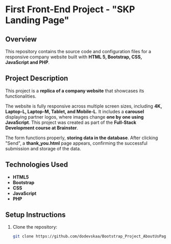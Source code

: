 # First Front-End Project - "SKP Landing Page"

## Overview  
This repository contains the source code and configuration files for a responsive company website built with **HTML 5, Bootstrap, CSS, JavaScript and PHP**.

## Project Description  
This project is a **replica of a company website** that showcases its functionalities.

The website is fully responsive across multiple screen sizes, including **4K, Laptop-L, Laptop-M, Tablet, and Mobile-L**. It includes a **carousel** displaying partner logos, where images change **one by one using JavaScript**.
This project was created as part of the **Full-Stack Development course at Brainster**.

The form functions properly, **storing data in the database**. After clicking "Send", a **thank_you.html** page appears, confirming the successful submission and storage of the data.

## Technologies Used  
- **HTML5**  
- **Bootstrap**  
- **CSS**
- **JavaScript**
- **PHP** 

## Setup Instructions  
1. Clone the repository:  
   ```bash
   git clone https://github.com/dodevskaa/Bootstrap_Project_AboutUsPage.git



